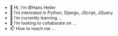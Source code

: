 - 👋 Hi, I’m @Hans Heller
- 👀 I’m interested in Python, Django, JScript, JQuery
- 🌱 I’m currently learning ...
- 💞️ I’m looking to collaborate on ...
- 📫 How to reach me ...

<!---
GringoHeller/GringoHeller is a ✨ special ✨ repository because its `README.md` (this file) appears on your GitHub profile.
You can click the Preview link to take a look at your changes.
--->
